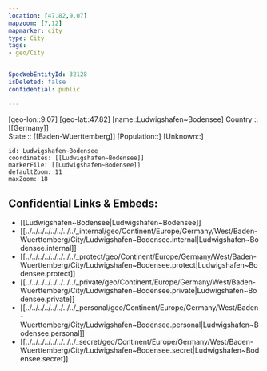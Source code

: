 ```yaml
---
location: [47.82,9.07] 
mapzoom: [7,12] 
mapmarker: city 
type: City
tags:
- geo/City


SpocWebEntityId: 32128
isDeleted: false
confidential: public

---
```

[geo-lon::9.07] 
[geo-lat::47.82] 
[name::Ludwigshafen~Bodensee] 
Country :: [[Germany]]  
State :: [[Baden-Wuerttemberg]] 
[Population::] 
[Unknown::] 


```leaflet
id: Ludwigshafen~Bodensee
coordinates: [[Ludwigshafen~Bodensee]] 
markerFile: [[Ludwigshafen~Bodensee]] 
defaultZoom: 11 
maxZoom: 18
```


## Confidential Links & Embeds: 
- [[Ludwigshafen~Bodensee|Ludwigshafen~Bodensee]]  
- [[../../../../../../../../_internal/geo/Continent/Europe/Germany/West/Baden-Wuerttemberg/City/Ludwigshafen~Bodensee.internal|Ludwigshafen~Bodensee.internal]] 
- [[../../../../../../../../_protect/geo/Continent/Europe/Germany/West/Baden-Wuerttemberg/City/Ludwigshafen~Bodensee.protect|Ludwigshafen~Bodensee.protect]] 
- [[../../../../../../../../_private/geo/Continent/Europe/Germany/West/Baden-Wuerttemberg/City/Ludwigshafen~Bodensee.private|Ludwigshafen~Bodensee.private]] 
- [[../../../../../../../../_personal/geo/Continent/Europe/Germany/West/Baden-Wuerttemberg/City/Ludwigshafen~Bodensee.personal|Ludwigshafen~Bodensee.personal]] 
- [[../../../../../../../../_secret/geo/Continent/Europe/Germany/West/Baden-Wuerttemberg/City/Ludwigshafen~Bodensee.secret|Ludwigshafen~Bodensee.secret]] 
